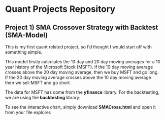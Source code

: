 # Quant Projects Repository

## **Project 1)** SMA Crossover Strategy with Backtest (SMA-Model)

This is my first quant related project, so I'd thought I would start off with something simple.

This model firstly calculates the 10 day and 20 day moving averages for a 10 year history of the Microsoft Stock (MSFT).
If the 10 day moving average crosses above the 20 day moving average, then we buy MSFT and go long. If the 20 day moving average crosses
above the 10 day moving average then we sell MSFT and go short.

The data for MSFT has come from the **yfinance** library.
For the backtesting, we are using the **backtesting** library.

To see the interactive chart, simply download **SMACross.html** and open it from your file explorer.
